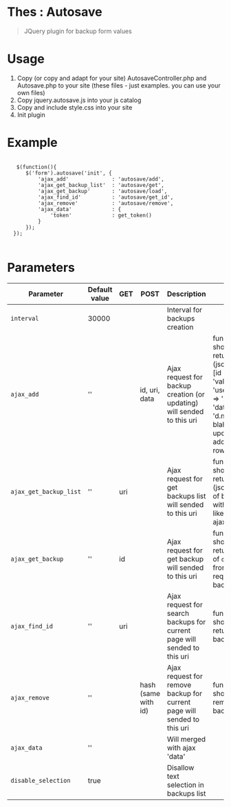 Thes : Autosave
==================

> JQuery plugin for backup form values

Usage
=================
1. Copy (or copy and adapt for your site) AutosaveController.php and Autosave.php to your site (these files - just examples. you can use your own files)
2. Copy jquery.autosave.js into your js catalog
3. Copy and include style.css into your site
4. Init plugin

Example
=================
<pre lang="javascript">
<code>
   $(function(){
      $('form').autosave('init', {
          'ajax_add'              : 'autosave/add',
          'ajax_get_backup_list'  : 'autosave/get',
          'ajax_get_backup'       : 'autosave/load',
          'ajax_find_id'          : 'autosave/get_id',
          'ajax_remove'           : 'autosave/remove',
          'ajax_data'             : {
              'token'             : get_token()
          }
      });
  });
</code>
</pre>

Parameters
=================

Parameter | Default value | GET | POST | Description | PHP
--------- | ------------- | --- | ---- | ----------- | ---
`interval` | 30000 | | | Interval for backups creation | 
`ajax_add` | '' | | id, uri, data | Ajax request for backup creation (or updating) will sended to this uri | function should return (json) array [id => 'value', 'user_name' => 'some', 'date' => 'd.m.y blah'] of updated (or added) row)
`ajax_get_backup_list` | '' | uri | | Ajax request for get backups list will sended to this uri | function should return (json) array of backups with fields, like in ajax_add
`ajax_get_backup` | '' | id | | Ajax request for get backup will sended to this uri | function should return value of `data` field from requested backup
`ajax_find_id` | '' | uri | | Ajax request for search backups for current page will sended to this uri | function should return id of backup
`ajax_remove` | '' | | hash (same with id) | Ajax request for remove backup for current page will sended to this uri | function should remove backup
`ajax_data` | '' | | | Will merged with ajax 'data' | 
`disable_selection` | true | | | Disallow text selection in backups list | 
